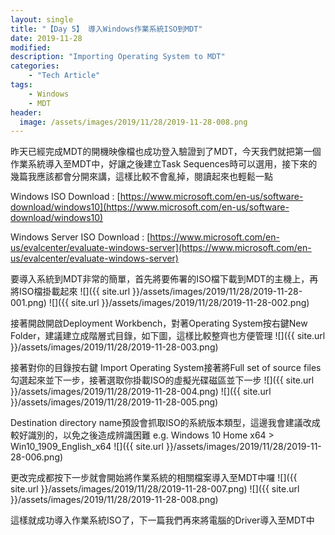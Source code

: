 ```yaml
---
layout: single
title: "【Day 5】 導入Windows作業系統ISO到MDT"
date: 2019-11-28
modified:
description: "Importing Operating System to MDT"
categories:
    - "Tech Article"
tags:
    - Windows
    - MDT
header:
  image: /assets/images/2019/11/28/2019-11-28-008.png
---
```


昨天已經完成MDT的開機映像檔也成功登入驗證到了MDT，今天我們就把第一個作業系統導入至MDT中，好讓之後建立Task Sequences時可以選用，接下來的幾篇我應該都會分開來講，這樣比較不會亂掉，閱讀起來也輕鬆一點

Windows ISO Download : [https://www.microsoft.com/en-us/software-download/windows10](https://www.microsoft.com/en-us/software-download/windows10) 

Windows Server ISO Download : [https://www.microsoft.com/en-us/evalcenter/evaluate-windows-server](https://www.microsoft.com/en-us/evalcenter/evaluate-windows-server)

要導入系統到MDT非常的簡單，首先將要佈署的ISO檔下載到MDT的主機上，再將ISO檔掛載起來
![]({{ site.url }}/assets/images/2019/11/28/2019-11-28-001.png)
![]({{ site.url }}/assets/images/2019/11/28/2019-11-28-002.png)

接著開啟開啟Deployment Workbench，對著Operating System按右鍵New Folder，建議建立成階層式目錄，如下圖，這樣比較整齊也方便管理
![]({{ site.url }}/assets/images/2019/11/28/2019-11-28-003.png)

接著對你的目錄按右鍵 Import Operating System接著將Full set of source files勾選起來並下一步，接著選取你掛載ISO的虛擬光碟磁區並下一步
![]({{ site.url }}/assets/images/2019/11/28/2019-11-28-004.png)
![]({{ site.url }}/assets/images/2019/11/28/2019-11-28-005.png)

Destination directory name預設會抓取ISO的系統版本類型，這邊我會建議改成較好識別的，以免之後造成辨識困難
e.g. Windows 10 Home x64 > Win10_1909_English_x64
![]({{ site.url }}/assets/images/2019/11/28/2019-11-28-006.png)

更改完成都按下一步就會開始將作業系統的相關檔案導入至MDT中囉
![]({{ site.url }}/assets/images/2019/11/28/2019-11-28-007.png)
![]({{ site.url }}/assets/images/2019/11/28/2019-11-28-008.png)

這樣就成功導入作業系統ISO了，下一篇我們再來將電腦的Driver導入至MDT中